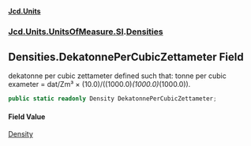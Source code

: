 #### [Jcd.Units](index 'index')
### [Jcd.Units.UnitsOfMeasure.SI](Jcd.Units.UnitsOfMeasure.SI 'Jcd.Units.UnitsOfMeasure.SI').[Densities](Densities 'Jcd.Units.UnitsOfMeasure.SI.Densities')

## Densities.DekatonnePerCubicZettameter Field

dekatonne per cubic zettameter defined such that: tonne per cubic exameter = dat/Zm³ ×
(10.0)/((1000.0)*(1000.0)*(1000.0)).

```csharp
public static readonly Density DekatonnePerCubicZettameter;
```

#### Field Value
[Density](Density 'Jcd.Units.UnitTypes.Density')